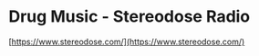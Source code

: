 <!--
id: 42013105263
link: http://tumblr.atmos.org/post/42013105263/drug-music-stereodose-radio
slug: drug-music-stereodose-radio
date: Fri Feb 01 2013 01:21:51 GMT-0800 (PST)
publish: 2013-02-01
tags: 
title: Drug Music - Stereodose Radio
-->


Drug Music - Stereodose Radio
=============================

[https://www.stereodose.com/](https://www.stereodose.com/)


